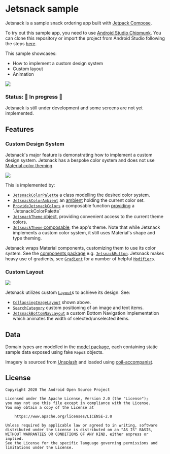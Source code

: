 # Jetsnack sample

Jetsnack is a sample snack ordering app built with [Jetpack Compose][compose].

To try out this sample app, you need to use 
[Android Studio Chipmunk](https://developer.android.com/studio).
You can clone this repository or import the
project from Android Studio following the steps
[here](https://developer.android.com/jetpack/compose/setup#sample).

This sample showcases:

* How to implement a custom design system
* Custom layout
* Animation

<img src="screenshots/jetsnack.gif"/>

### Status: 🚧 In progress 🚧

Jetsnack is still under development and some screens are not yet implemented.

## Features

### Custom Design System

Jetsnack's major feature is demonstrating how to implement a custom design system. Jetsnack has a bespoke color system and does not use [Material color theming](https://material.io/design/color/the-color-system.html).

<img src="screenshots/color_system.png"/>

This is implemented by:

* [`JetsnackColorPalette`](app/src/main/java/com/example/jetsnack/ui/theme/Theme.kt#L114) a class modelling the desired color system.
* [`JetsnackColorAmbient`](app/src/main/java/com/example/jetsnack/ui/theme/Theme.kt#L231) an [ambient](https://developer.android.com/reference/kotlin/androidx/compose/Ambient) holding the current color set.
* [`ProvideJetsnackColors`](app/src/main/java/com/example/jetsnack/ui/theme/Theme.kt#L222) a composable function [providing](https://developer.android.com/reference/kotlin/androidx/compose/package-summary#Providers(androidx.compose.ProvidedValue,%20kotlin.Function0)) a `JetsnackColorPalette`
* [`JetsnackTheme` object](app/src/main/java/com/example/jetsnack/ui/theme/Theme.kt#L104), providing convenient access to the current theme colors.
* [`JetsnackTheme` composable](app/src/main/java/com/example/jetsnack/ui/theme/Theme.kt#L81), the app's theme. Note that while Jetsnack implements a custom color system, it still uses Material's shape and type theming.

Jetsnack wraps Material components, customizing them to use its color system. See the [components package](app/src/main/java/com/example/jetsnack/ui/components) e.g. [`JetsnackButton`](app/src/main/java/com/example/jetsnack/ui/components/Button.kt). Jetsnack makes heavy use of gradients, see [`Gradient`](app/src/main/java/com/example/jetsnack/ui/components/Gradient.kt) for a number of helpful [`Modifier`](https://developer.android.com/reference/kotlin/androidx/compose/ui/Modifier)s.

### Custom Layout

<img src="screenshots/snack_details.gif"/>

Jetsnack utilizes custom [`Layout`](https://developer.android.com/reference/kotlin/androidx/compose/ui/package-summary#layout_1)s to achieve its design. See:

* [`CollapsingImageLayout`](app/src/main/java/com/example/jetsnack/ui/snackdetail/SnackDetail.kt#L274) shown above.
* [`SearchCategory`](app/src/main/java/com/example/jetsnack/ui/home/search/Categories.kt#L97) custom positioning of an image and text items.
* [`JetsnackBottomNavLayout`](app/src/main/java/com/example/jetsnack/ui/home/Home.kt#L170) a custom Bottom Navigation implementation which animates the width of selected/unselected items.

## Data
Domain types are modelled in the [model package](app/src/main/java/com/example/jetsnack/model), each containing static sample data exposed using fake `Repo`s objects.

Imagery is sourced from [Unsplash](https://unsplash.com/) and loaded using [coil-accompanist][coil-accompanist].


## License

```
Copyright 2020 The Android Open Source Project

Licensed under the Apache License, Version 2.0 (the "License");
you may not use this file except in compliance with the License.
You may obtain a copy of the License at

    https://www.apache.org/licenses/LICENSE-2.0

Unless required by applicable law or agreed to in writing, software
distributed under the License is distributed on an "AS IS" BASIS,
WITHOUT WARRANTIES OR CONDITIONS OF ANY KIND, either express or implied.
See the License for the specific language governing permissions and
limitations under the License.
```

[compose]: https://developer.android.com/jetpack/compose
[coil-accompanist]: https://google.github.io/accompanist/coil/
